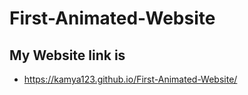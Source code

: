 # First-Animated-Website
## My Website link is
- https://kamya123.github.io/First-Animated-Website/
